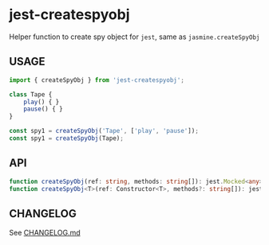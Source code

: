 # jest-createspyobj
Helper function to create spy object for `jest`, same as `jasmine.createSpyObj`

## USAGE
```ts
import { createSpyObj } from 'jest-createspyobj';

class Tape {
    play() { }
    pause() { }
}

const spy1 = createSpyObj('Tape', ['play', 'pause']);
const spy1 = createSpyObj(Tape);
```

## API
```ts
function createSpyObj(ref: string, methods: string[]): jest.Mocked<any>;
function createSpyObj<T>(ref: Constructor<T>, methods?: string[]): jest.Mocked<T>;
```

## CHANGELOG
See [CHANGELOG.md](CHANGELOG.md)
